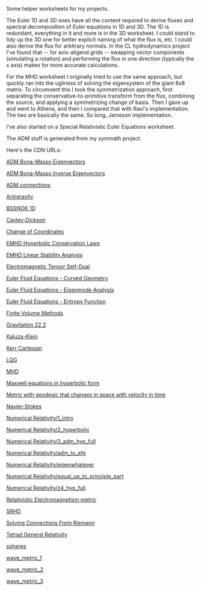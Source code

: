 Some helper worksheets for my projects.

The Euler 1D and 3D ones have all the content required to derive fluxes and spectral decomposition of Euler equations in 1D and 3D.
The 1D is redundant, everything in it and more is in the 3D worksheet.
I could stand to tidy up the 3D one for better explicit naming of what the flux is, etc. 
I could also derive the flux for arbitrary normals.
In the CL hydrodynamics project I've found that -- for axis-aligend grids -- swapping vector components (simulating a rotation) and performing the flux in one direction (typically the x axis) makes for more accurate calculations.

For the MHD worksheet I originally tried to use the same approach, but quickly ran into the ugliness of solving the eigensystem of the giant 8x8 matrix.
To circumvent this I took the symmetrization approach, first separating the conservative-to-primitive transform from the flux, combining the source, and applying a symmetrizing change of basis.
Then I gave up and went to Athena, and then I compared that with Ravi's implementation.  The two are basically the same.  So long, Jameson implementation. 

I've also started on a Special Relativistic Euler Equations worksheet.

The ADM stuff is generated from my symmath project.

Here's the CDN URLs:

[ADM Bona-Masso Eigenvectors](https://cdn.rawgit.com/thenumbernine/MathWorksheets/master/ADM%20Bona%2dMasso%20Eigenvectors%2ehtml)

[ADM Bona-Masso Inverse Eigenvectors](https://cdn.rawgit.com/thenumbernine/MathWorksheets/master/ADM%20Bona%2dMasso%20Inverse%20Eigenvectors%2ehtml)

[ADM connections](https://cdn.rawgit.com/thenumbernine/MathWorksheets/master/ADM%20connections%2ehtml)

[Antigravity](https://cdn.rawgit.com/thenumbernine/MathWorksheets/master/Antigravity%2ehtml)

[BSSNOK 1D](https://cdn.rawgit.com/thenumbernine/MathWorksheets/master/BSSNOK%201D%2ehtml)

[Cayley-Dickson](https://cdn.rawgit.com/thenumbernine/MathWorksheets/master/Cayley%2dDickson%2ehtml)

[Change of Coordinates](https://cdn.rawgit.com/thenumbernine/MathWorksheets/master/Change%20of%20Coordinates%2ehtml)

[EMHD Hyperbolic Conservation Laws](https://cdn.rawgit.com/thenumbernine/MathWorksheets/master/EMHD%20Hyperbolic%20Conservation%20Laws%2ehtml)

[EMHD Linear Stability Analysis](https://cdn.rawgit.com/thenumbernine/MathWorksheets/master/EMHD%20Linear%20Stability%20Analysis%2ehtml)

[Electromagnetic Tensor Self-Dual](https://cdn.rawgit.com/thenumbernine/MathWorksheets/master/Electromagnetic%20Tensor%20Self%2dDual%2ehtml)

[Euler Fluid Equations - Curved Geometry](https://cdn.rawgit.com/thenumbernine/MathWorksheets/master/Euler%20Fluid%20Equations%20%2d%20Curved%20Geometry%2ehtml)

[Euler Fluid Equations - Eigenmode Analysis](https://cdn.rawgit.com/thenumbernine/MathWorksheets/master/Euler%20Fluid%20Equations%20%2d%20Eigenmode%20Analysis%2ehtml)

[Euler Fluid Equations - Entropy Function](https://cdn.rawgit.com/thenumbernine/MathWorksheets/master/Euler%20Fluid%20Equations%20%2d%20Entropy%20Function%2ehtml)

[Finite Volume Methods](https://cdn.rawgit.com/thenumbernine/MathWorksheets/master/Finite%20Volume%20Methods%2ehtml)

[Gravitation 22.2](https://cdn.rawgit.com/thenumbernine/MathWorksheets/master/Gravitation%2022%2e2%2ehtml)

[Kaluza-Klein](https://cdn.rawgit.com/thenumbernine/MathWorksheets/master/Kaluza%2dKlein%2ehtml)

[Kerr Cartesian](https://cdn.rawgit.com/thenumbernine/MathWorksheets/master/Kerr%20Cartesian%2ehtml)

[LQG](https://cdn.rawgit.com/thenumbernine/MathWorksheets/master/LQG%2ehtml)

[MHD](https://cdn.rawgit.com/thenumbernine/MathWorksheets/master/MHD%2ehtml)

[Maxwell equations in hyperbolic form](https://cdn.rawgit.com/thenumbernine/MathWorksheets/master/Maxwell%20equations%20in%20hyperbolic%20form%2ehtml)

[Metric with geodesic that changes in space with velocity in time](https://cdn.rawgit.com/thenumbernine/MathWorksheets/master/Metric%20with%20geodesic%20that%20changes%20in%20space%20with%20velocity%20in%20time%2ehtml)

[Navier-Stokes](https://cdn.rawgit.com/thenumbernine/MathWorksheets/master/Navier%2dStokes%2ehtml)

[Numerical Relativity/1_intro](https://cdn.rawgit.com/thenumbernine/MathWorksheets/master/Numerical%20Relativity%2f1_intro%2ehtml)

[Numerical Relativity/2_hyperbolic](https://cdn.rawgit.com/thenumbernine/MathWorksheets/master/Numerical%20Relativity%2f2_hyperbolic%2ehtml)

[Numerical Relativity/3_adm_hyp_full](https://cdn.rawgit.com/thenumbernine/MathWorksheets/master/Numerical%20Relativity%2f3_adm_hyp_full%2ehtml)

[Numerical Relativity/adm_to_efe](https://cdn.rawgit.com/thenumbernine/MathWorksheets/master/Numerical%20Relativity%2fadm_to_efe%2ehtml)

[Numerical Relativity/eigenwhatever](https://cdn.rawgit.com/thenumbernine/MathWorksheets/master/Numerical%20Relativity%2feigenwhatever%2ehtml)

[Numerical Relativity/equal_up_to_principle_part](https://cdn.rawgit.com/thenumbernine/MathWorksheets/master/Numerical%20Relativity%2fequal_up_to_principle_part%2ehtml)

[Numerical Relativity/z4_hyp_full](https://cdn.rawgit.com/thenumbernine/MathWorksheets/master/Numerical%20Relativity%2fz4_hyp_full%2ehtml)

[Relativistic Electromagnetism metric](https://cdn.rawgit.com/thenumbernine/MathWorksheets/master/Relativistic%20Electromagnetism%20metric%2ehtml)

[SRHD](https://cdn.rawgit.com/thenumbernine/MathWorksheets/master/SRHD%2ehtml)

[Solving Connections From Riemann](https://cdn.rawgit.com/thenumbernine/MathWorksheets/master/Solving%20Connections%20From%20Riemann%2ehtml)

[Tetrad General Relativity](https://cdn.rawgit.com/thenumbernine/MathWorksheets/master/Tetrad%20General%20Relativity%2ehtml)

[spheres](https://cdn.rawgit.com/thenumbernine/MathWorksheets/master/spheres%2ehtml)

[wave_metric_1](https://cdn.rawgit.com/thenumbernine/MathWorksheets/master/wave_metric_1%2ehtml)

[wave_metric_2](https://cdn.rawgit.com/thenumbernine/MathWorksheets/master/wave_metric_2%2ehtml)

[wave_metric_3](https://cdn.rawgit.com/thenumbernine/MathWorksheets/master/wave_metric_3%2ehtml)
